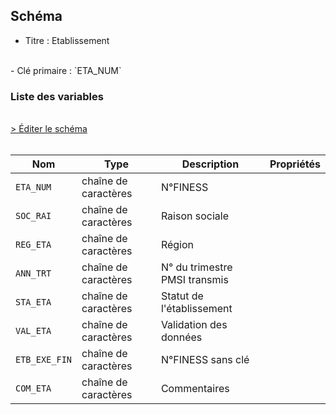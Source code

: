 ## Schéma

- Titre : Etablissement
<br />
- Clé primaire : `ETA_NUM`

### Liste des variables
<br />
<div>
    <a href="https://gitlab.com/healthdatahub/schema-snds/edit/master/schemas/PMSI%20SSR/T_SSRaaE.json"  
    arget="_blank" rel="noopener noreferrer">> Éditer le schéma</a>
    <OutboundLink />
</div>
<br />

Nom|Type|Description|Propriétés
-|-|-|-
`ETA_NUM`|chaîne de caractères|N°FINESS||
`SOC_RAI`|chaîne de caractères|Raison sociale||
`REG_ETA`|chaîne de caractères|Région||
`ANN_TRT`|chaîne de caractères|N° du trimestre PMSI transmis||
`STA_ETA`|chaîne de caractères|Statut de l&#x27;établissement||
`VAL_ETA`|chaîne de caractères|Validation des données||
`ETB_EXE_FIN`|chaîne de caractères|N°FINESS sans clé||
`COM_ETA`|chaîne de caractères|Commentaires||

